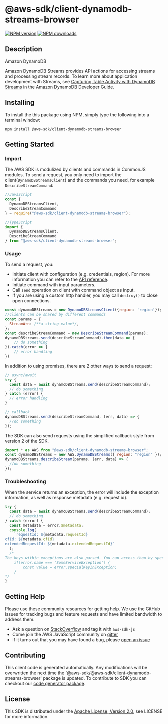 # @aws-sdk/client-dynamodb-streams-browser

[![NPM version](https://img.shields.io/npm/v/@aws-sdk/client-dynamodb-streams-browser/preview.svg)](https://www.npmjs.com/package/@aws-sdk/client-dynamodb-streams-browser)
[![NPM downloads](https://img.shields.io/npm/dm/@aws-sdk/client-dynamodb-streams-browser.svg)](https://www.npmjs.com/package/@aws-sdk/client-dynamodb-streams-browser)

## Description

<fullname>Amazon DynamoDB</fullname> <p>Amazon DynamoDB Streams provides API actions for accessing streams and processing stream records. To learn more about application development with Streams, see <a href="http://docs.aws.amazon.com/amazondynamodb/latest/developerguide/Streams.html">Capturing Table Activity with DynamoDB Streams</a> in the Amazon DynamoDB Developer Guide.</p>

## Installing

To install the this package using NPM, simply type the following into a terminal window:

```
npm install @aws-sdk/client-dynamodb-streams-browser
```

## Getting Started

### Import

The AWS SDK is modulized by clients and commands in CommonJS modules. To send a request, you only need to import the client(`DynamoDBStreamsClient`) and the commands you need, for example `DescribeStreamCommand`:

```javascript
//JavaScript
const {
  DynamoDBStreamsClient,
  DescribeStreamCommand
} = require("@aws-sdk/client-dynamodb-streams-browser");
```

```javascript
//TypeScript
import {
  DynamoDBStreamsClient,
  DescribeStreamCommand
} from "@aws-sdk/client-dynamodb-streams-browser";
```

### Usage

To send a request, you:

- Initiate client with configuration (e.g. credentials, region). For more information you can refer to the [API reference][].
- Initiate command with input parameters.
- Call `send` operation on client with command object as input.
- If you are using a custom http handler, you may call `destroy()` to close open connections.

```javascript
const dynamoDBStreams = new DynamoDBStreamsClient({region: 'region'});
//clients can be shared by different commands
const params = {
  StreamArn: /**a string value*/,
};
const describeStreamCommand = new DescribeStreamCommand(params);
dynamoDBStreams.send(describeStreamCommand).then(data => {
    // do something
}).catch(error => {
    // error handling
})
```

In addition to using promises, there are 2 other ways to send a request:

```javascript
// async/await
try {
  const data = await dynamoDBStreams.send(describeStreamCommand);
  // do something
} catch (error) {
  // error handling
}
```

```javascript
// callback
dynamoDBStreams.send(describeStreamCommand, (err, data) => {
  //do something
});
```

The SDK can also send requests using the simplified callback style from version 2 of the SDK.

```javascript
import * as AWS from "@aws-sdk/client-dynamodb-streams-browser";
const dynamoDBStreams = new AWS.DynamoDBStreams({ region: "region" });
dynamoDBStreams.describeStream(params, (err, data) => {
  //do something
});
```

### Troubleshooting

When the service returns an exception, the error will include the exception information, as well as response metadata (e.g. request id).

```javascript
try {
  const data = await dynamoDBStreams.send(describeStreamCommand);
  // do something
} catch (error) {
  const metadata = error.$metadata;
  console.log(
    `requestId: ${metadata.requestId}
cfId: ${metadata.cfId}
extendedRequestId: ${metadata.extendedRequestId}`
  );
  /*
The keys within exceptions are also parsed. You can access them by specifying exception names:
    if(error.name === 'SomeServiceException') {
        const value = error.specialKeyInException;
    }
*/
}
```

## Getting Help

Please use these community resources for getting help. We use the GitHub issues for tracking bugs and feature requests and have limited bandwidth to address them.

- Ask a question on [StackOverflow](https://stackoverflow.com/questions/tagged/aws-sdk-js) and tag it with `aws-sdk-js`
- Come join the AWS JavaScript community on [gitter](https://gitter.im/aws/aws-sdk-js-v3)
- If it turns out that you may have found a bug, please [open an issue](https://github.com/aws/aws-sdk-js-v3/issues)

## Contributing

This client code is generated automatically. Any modifications will be overwritten the next time the `@aws-sdk/@aws-sdk/client-dynamodb-streams-browser' package is updated. To contribute to SDK you can checkout our [code generator package][].

## License

This SDK is distributed under the
[Apache License, Version 2.0](http://www.apache.org/licenses/LICENSE-2.0),
see LICENSE for more information.

[code generator package]: https://github.com/aws/aws-sdk-js-v3/tree/master/packages/service-types-generator
[api reference]: https://docs.aws.amazon.com/AWSJavaScriptSDK/latest/
